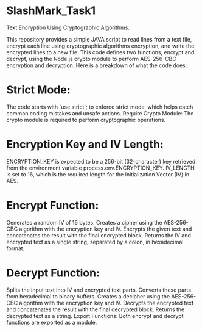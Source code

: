 # SlashMark_Task1
Text Encryption Using Cryptographic Algorithms.

This repository provides a simple JAVA script to read lines from a text file, encrypt each line using cryptographic algorithms encryption, and write the encrypted lines to a new file.
This code defines two functions, encrypt and decrypt, using the Node.js crypto module to perform AES-256-CBC encryption and decryption. Here is a breakdown of what the code does:

# Strict Mode:
The code starts with 'use strict'; to enforce strict mode, which helps catch common coding mistakes and unsafe actions. Require Crypto Module: The crypto module is required to perform cryptographic operations.

# Encryption Key and IV Length:
ENCRYPTION_KEY is expected to be a 256-bit (32-character) key retrieved from the environment variable process.env.ENCRYPTION_KEY. IV_LENGTH is set to 16, which is the required length for the Initialization Vector (IV) in AES.

# Encrypt Function:
Generates a random IV of 16 bytes. Creates a cipher using the AES-256-CBC algorithm with the encryption key and IV. Encrypts the given text and concatenates the result with the final encrypted block. Returns the IV and encrypted text as a single string, separated by a colon, in hexadecimal format.

# Decrypt Function:
Splits the input text into IV and encrypted text parts. Converts these parts from hexadecimal to binary buffers. Creates a decipher using the AES-256-CBC algorithm with the encryption key and IV. Decrypts the encrypted text and concatenates the result with the final decrypted block. Returns the decrypted text as a string. Export Functions: Both encrypt and decrypt functions are exported as a module.
